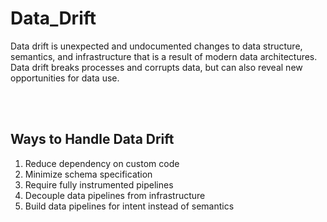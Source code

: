 # Data_Drift
Data drift is unexpected and undocumented changes to data structure, semantics, and infrastructure that is a result of modern data architectures. Data drift breaks processes and corrupts data, but can also reveal new opportunities for data use.

<br> <br> 
## Ways to Handle Data Drift
1. Reduce dependency on custom code
2. Minimize schema specification
3. Require fully instrumented pipelines
4. Decouple data pipelines from infrastructure
5. Build data pipelines for intent instead of semantics
